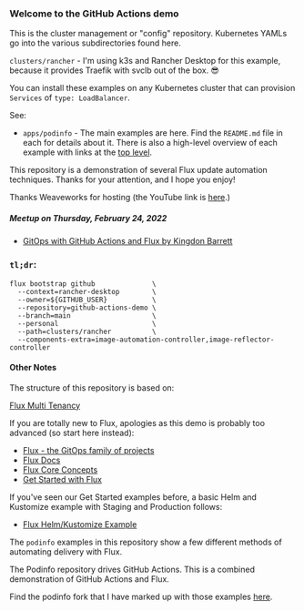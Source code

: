 ### Welcome to the GitHub Actions demo

This is the cluster management or "config" repository. Kubernetes YAMLs go into the various subdirectories found here.

`clusters/rancher` - I'm using k3s and Rancher Desktop for this example, because it provides Traefik with svclb out of the box. 😎

You can install these examples on any Kubernetes cluster that can provision `Services` of `type: LoadBalancer`.

See:

* `apps/podinfo` - The main examples are here. Find the `README.md` file in each for details about it. There is also a high-level
  overview of each example with links at the [top level](/apps/podinfo).

This repository is a demonstration of several Flux update automation techniques. Thanks for your attention, and I hope you enjoy!

Thanks Weaveworks for hosting (the YouTube link is [here](https://www.youtube.com/watch?v=cR2eCMbiZg4).)

##### Meetup on Thursday, February 24, 2022

* [GitOps with GitHub Actions and Flux by Kingdon Barrett](https://www.meetup.com/Weave-User-Group/events/284000198/)

### `tl;dr`:

```
flux bootstrap github              \
  --context=rancher-desktop        \
  --owner=${GITHUB_USER}           \
  --repository=github-actions-demo \
  --branch=main                    \
  --personal                       \
  --path=clusters/rancher          \
  --components-extra=image-automation-controller,image-reflector-controller
```

#### Other Notes

The structure of this repository is based on:

[Flux Multi Tenancy](https://github.com/fluxcd/flux2-multi-tenancy)

If you are totally new to Flux, apologies as this demo is probably too advanced (so start here instead):

* [Flux - the GitOps family of projects](https://fluxcd.io/)
* [Flux Docs](https://fluxcd.io/docs/)
* [Flux Core Concepts](https://fluxcd.io/docs/concepts/)
* [Get Started with Flux](https://fluxcd.io/docs/get-started/)

If you've seen our Get Started examples before, a basic Helm and Kustomize example with Staging and Production follows:

* [Flux Helm/Kustomize Example](https://github.com/fluxcd/flux2-kustomize-helm-example)

The `podinfo` examples in this repository show a few different methods of automating delivery with Flux.

The Podinfo repository drives GitHub Actions. This is a combined demonstration of GitHub Actions and Flux.

Find the podinfo fork that I have marked up with those examples [here](https://github.com/kingdonb/podinfo/tree/master/.github/workflows#readme).
